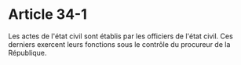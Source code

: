 # Article 34-1

Les actes de l'état civil sont établis par les officiers de l'état civil. Ces derniers exercent leurs fonctions sous le contrôle du procureur de la République.
